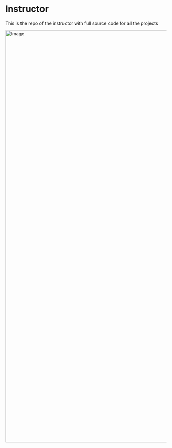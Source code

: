 # Instructor
This is the repo of the instructor with full source code for all the projects


<img width="1285" alt="Image" src="https://github.com/user-attachments/assets/1b49e73d-d3c5-4eb2-9de3-3880c1aa8248" />
